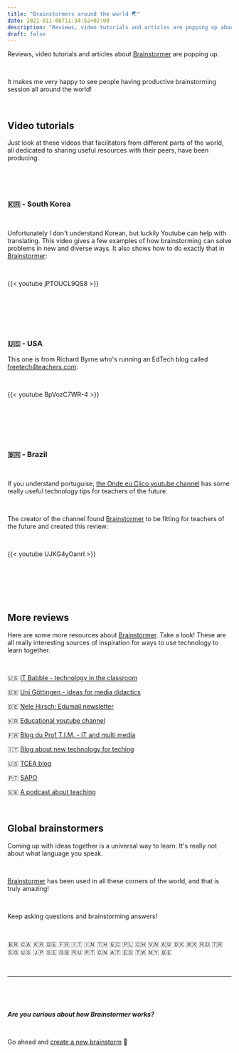 ```yaml
---
title: "Brainstormers around the world 🌏"
date: 2021-011-06T11:34:52+02:00
description: "Reviews, video tutorials and articles are popping up about Brainstormer. Here is a quick look into what is being shared"
draft: false
---
```

Reviews, video tutorials and articles about [Brainstormer](https://www.brainstormer.online/) are popping up. 

&nbsp;

It makes me very happy to see people having productive brainstorming session all around the world!

&nbsp;

## Video tutorials


Just look at these videos that facilitators from different parts of the world, all dedicated to sharing useful resources with their peers, have been producing. 

&nbsp;

&nbsp;

### 🇰🇷 - South Korea

&nbsp;

Unfortunately I don't understand Korean, but luckily Youtube can help with translating. This video gives a few examples of how brainstorming can solve problems in new and diverse ways. It also shows how to do exactly that in [Brainstormer](https://www.brainstormer.online/): 

&nbsp;

{{< youtube jPTOUCL9QS8 >}}

&nbsp;

&nbsp;

&nbsp;

### 🇺🇸 - USA

This one is from Richard Byrne who's running an EdTech blog called [freetech4teachers.com](https://www.freetech4teachers.com/2021/05/a-collaborative-brainstorming-and.html):

&nbsp;

{{< youtube BpVozC7WR-4 >}}

&nbsp;

&nbsp;

&nbsp;

### 🇧🇷 - Brazil

&nbsp;

If you understand portuguise, [the Onde eu Clico youtube channel](https://www.youtube.com/c/Ondeeuclico1) has some really useful technology tips for teachers of the future. 

&nbsp;

The creator of the channel found [Brainstormer](https://www.brainstormer.online/) to be fitting for teachers of the future and created this review:

&nbsp;

{{< youtube UJKG4yOanrI >}}

&nbsp;

&nbsp;

&nbsp;



## More reviews

Here are some more resources about [Brainstormer](https://www.brainstormer.online/). Take a look! These are all really interesting sources of inspiration for ways to use technology to learn together. 

&nbsp;

🇺🇸  [IT Babble - technology in the classroom](https://itbabble.com/2021/05/24/brainstormer-online-a-review/)

🇩🇪  [Uni Göttingen - ideas for media didactics](https://www.zess.uni-goettingen.de/mediendidaktik/2021/07/08/brainstormen-leicht-gemacht-mit-mindwendel/)

🇩🇪  [Nele Hirsch: Edumail newsletter](https://www.getrevue.co/profile/ebildungslabor/issues/edumail-56-herausforderung-vor-ort-veranstaltung-ideen-fur-lernende-lehrende-und-methoden-zum-veranstaltungsabschluss-643893)

🇰🇷 [Educational youtube channel](https://www.youtube.com/watch?v=jfQp0kixhxE)

🇫🇷  [Blog du Prof T.I.M. - IT and multi media](https://blogs.lyceecfadumene.fr/informatique/2021/10/18/brainstormer-online-reflechir-en-equipe/)

🇮🇹  [Blog about new technology for teching](http://marcellomeinero.com/didattica/396-uno-strumento-collaborativo-per-il-brainstorming.html)

🇺🇸  [TCEA blog](https://blog.tcea.org/planning-now-for-engaging-staff-development-later/)

🇵🇹  [SAPO](https://tek.sapo.pt/extras/site-do-dia/artigos/conheca-uma-plataforma-que-ajuda-equipas-remotas-em-sessoes-de-brainstorming-mais-produtivas#)

🇸🇪  [A podcast about teaching](http://www.skolspanarna.se/avsnitt-278-100-pepp-pa-g/)

&nbsp;

## Global brainstormers

Coming up with ideas together is a universal way to learn. It's really not about what language you speak.

&nbsp;

[Brainstormer](https://www.brainstormer.online/) has been used in all these corners of the world, and that is truly amazing! 

&nbsp;

Keep asking questions and brainstorming answers!

&nbsp;

🇧🇷 🇨🇦 🇰🇷 🇩🇪 🇫🇷 🇮🇹 🇮🇳 🇹🇭 🇪🇨 🇵🇱 🇨🇭 🇻🇳 🇦🇺 🇩🇰 🇲🇽 🇷🇴 🇹🇷 🇸🇬 🇺🇸 🇯🇵 🇸🇪 🇬🇧 🇷🇺 🇵🇹 🇨🇳 🇦🇹 🇪🇸 🇹🇼 🇲🇾 🇧🇪 

&nbsp;

___

&nbsp;

&nbsp;

***Are you curious about how Brainstormer works?***

&nbsp;

Go ahead and [create a new brainstorm](https://www.app.brainstormer.online/brainstorms/new) 🧠





